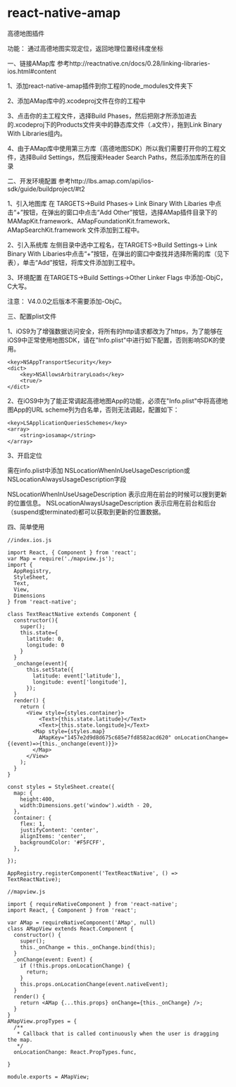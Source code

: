 # react-native-amap
高德地图插件

功能：
通过高德地图实现定位，返回地理位置经纬度坐标

一、链接AMap库
参考http://reactnative.cn/docs/0.28/linking-libraries-ios.html#content

1、添加react-native-amap插件到你工程的node_modules文件夹下

2、添加AMap库中的.xcodeproj文件在你的工程中

3、点击你的主工程文件，选择Build Phases，然后把刚才所添加进去的.xcodeproj下的Products文件夹中的静态库文件（.a文件），拖到Link Binary With Libraries组内。

4、由于AMap库中使用第三方库（高德地图SDK）所以我们需要打开你的工程文件，选择Build Settings，然后搜索Header Search Paths，然后添加库所在的目录


二、开发环境配置
参考http://lbs.amap.com/api/ios-sdk/guide/buildproject/#t2

1、引入地图库
在 TARGETS->Build Phases-> Link Binary With Libaries 中点击“+”按钮，在弹出的窗口中点击“Add Other”按钮，选择AMap插件目录下的 MAMapKit.framework、AMapFoundationKit.framework、AMapSearchKit.framework 文件添加到工程中。

2、引入系统库
左侧目录中选中工程名，在TARGETS->Build Settings-> Link Binary With Libaries中点击“+”按钮，在弹出的窗口中查找并选择所需的库（见下表），单击“Add”按钮，将库文件添加到工程中。

3、环境配置
在TARGETS->Build Settings->Other Linker Flags 中添加-ObjC，C大写。

注意：
V4.0.0之后版本不需要添加-ObjC。

三、配置plist文件

1、iOS9为了增强数据访问安全，将所有的http请求都改为了https，为了能够在iOS9中正常使用地图SDK，请在"Info.plist"中进行如下配置，否则影响SDK的使用。
```
<key>NSAppTransportSecurity</key>
<dict>
    <key>NSAllowsArbitraryLoads</key>
    <true/>
</dict>

```
2、在iOS9中为了能正常调起高德地图App的功能，必须在"Info.plist"中将高德地图App的URL scheme列为白名单，否则无法调起，配置如下：
```
<key>LSApplicationQueriesSchemes</key>
<array>
    <string>iosamap</string>
</array>
```

3、开启定位

需在info.plist中添加
NSLocationWhenInUseUsageDescription或NSLocationAlwaysUsageDescription字段

NSLocationWhenInUseUsageDescription
表示应用在前台的时候可以搜到更新的位置信息。
NSLocationAlwaysUsageDescription
表示应用在前台和后台（suspend或terminated)都可以获取到更新的位置数据。

四、简单使用

```
//index.ios.js

import React, { Component } from 'react';
var Map = require('./mapview.js');
import {
  AppRegistry,
  StyleSheet,
  Text,
  View,
  Dimensions
} from 'react-native';

class TextReactNative extends Component {
  constructor(){
    super();
    this.state={
      latitude: 0,
      longitude: 0
    }
  }
  _onchange(event){
      this.setState({
        latitude: event['latitude'],
        longitude: event['longitude'],
      });
  }
  render() {
    return (
      <View style={styles.container}>
          <Text>{this.state.latitude}</Text>
          <Text>{this.state.longitude}</Text>
        <Map style={styles.map} 
          AMapKey="1457e2d9d8d675c685e7fd8582acd620" onLocationChange={(event)=>{this._onchange(event)}}>
        </Map>
      </View>
    );
  }
}

const styles = StyleSheet.create({
  map: {
    height:400,
    width:Dimensions.get('window').width - 20,
  },
  container: {
    flex: 1,
    justifyContent: 'center',
    alignItems: 'center',
    backgroundColor: '#F5FCFF',
  },
  
});

AppRegistry.registerComponent('TextReactNative', () => TextReactNative);
```

```
//mapview.js

import { requireNativeComponent } from 'react-native';
import React, { Component } from 'react';

var AMap = requireNativeComponent('AMap', null)
class AMapView extends React.Component {
  constructor() {
  	super();
    this._onChange = this._onChange.bind(this);
  }
  _onChange(event: Event) {
    if (!this.props.onLocationChange) {
      return;
    }
    this.props.onLocationChange(event.nativeEvent);
  }
  render() {
    return <AMap {...this.props} onChange={this._onChange} />;
  }
}
AMapView.propTypes = {
  /**
   * Callback that is called continuously when the user is dragging the map.
   */
  onLocationChange: React.PropTypes.func,
  
}

module.exports = AMapView;

```
